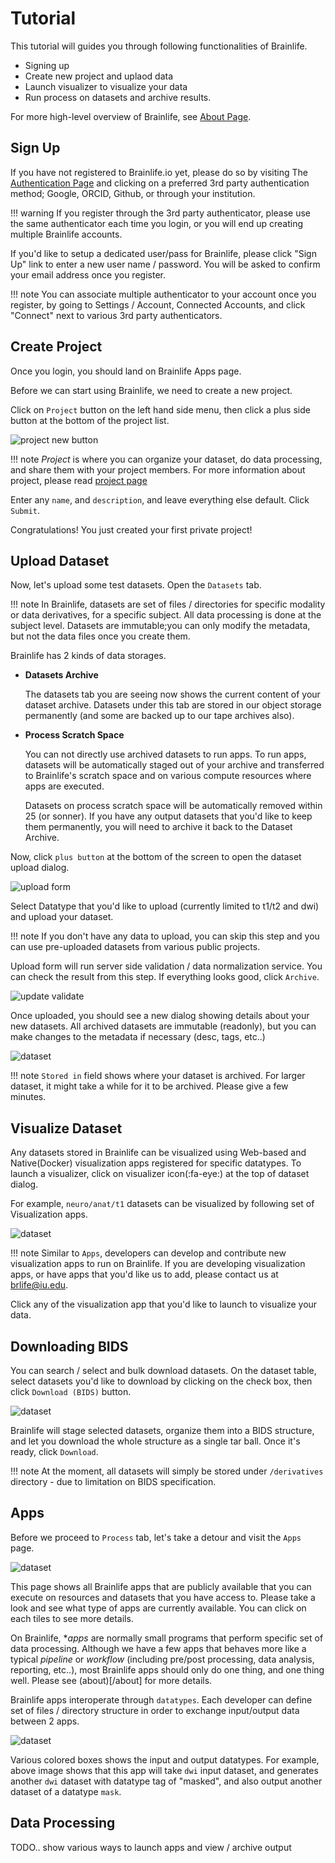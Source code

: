 
# Tutorial

This tutorial will guides you through following functionalities of Brainlife. 

* Signing up
* Create new project and uplaod data
* Launch visualizer to visualize your data
* Run process on datasets and archive results.

For more high-level overview of Brainlife, see [About Page](/about).

## Sign Up

If you have not registered to Brainlife.io yet, please do so by visiting The [Authentication Page](https://brainlife.io/auth/) and clicking on a preferred 3rd party authentication method; Google, ORCID, Github, or through your institution.

!!! warning
    If you register through the 3rd party authenticator, please use the same authenticator each time you login, or you will end up creating multiple Brainlife accounts. 

If you'd like to setup a dedicated user/pass for Brainlife, please click "Sign Up" link to enter a new user name / password. You will be asked to confirm your email address once you register.

!!! note
    You can associate multiple authenticator to your account once you register, by going to Settings / Account, Connected Accounts, and click "Connect" next to various 3rd party authenticators. 

## Create Project

Once you login, you should land on Brainlife Apps page. 

Before we can start using Brainlife, we need to create a new project. 

Click on `Project` button on the left hand side menu, then click a plus side button at the bottom of the project list.

![project new button](/img/project_new_button.png)

!!! note
    *Project* is where you can organize your dataset, do data processing, and share them with your project members. For more information about project, please read [project page](/user/project)

Enter any `name`, and `description`, and leave everything else default. Click `Submit`. 

Congratulations! You just created your first private project!

## Upload Dataset

Now, let's upload some test datasets. Open the `Datasets` tab.

!!! note
    In Brainlife, datasets are set of files / directories for specific modality or data derivatives, for a specific subject. All data processing is done at the subject level. Datasets are immutable;you can only modify the metadata, but not the data files once you create them.

Brainlife has 2 kinds of data storages. 

* **Datasets Archive**

    The datasets tab you are seeing now shows the current content of your dataset archive. Datasets under this tab are stored in our object storage permanently (and some are backed up to our tape archives also).

* **Process Scratch Space**

    You can not directly use archived datasets to run apps. To run apps, datasets will be automatically staged out of your archive and transferred to Brainlife's scratch space and on various compute resources where apps are executed.

    Datasets on process scratch space will be automatically removed within 25 (or sonner). If you have any output datasets that you'd like to keep them permanently, you will need to archive it back to the Dataset Archive. 

Now, click `plus button` at the bottom of the screen to open the dataset upload dialog.

![upload form](/img/upload.form.png)

Select Datatype that you'd like to upload (currently limited to t1/t2 and dwi) and upload your dataset. 

!!! note
    If you don't have any data to upload, you can skip this step and you can use pre-uploaded datasets from various public projects.

Upload form will run server side validation / data normalization service. You can check the result from this step. If everything looks good, click `Archive`.

![update validate](/img/upload.validate.png)

Once uploaded, you should see a new dialog showing details about your new datasets. All archived datasets are immutable (readonly), but you can make changes to the metadata if necessary (desc, tags, etc..) 

![dataset](/img/dataset.png)

!!! note
    `Stored in` field shows where your dataset is archived. For larger dataset, it might take a while for it to be archived. Please give a few minutes.

## Visualize Dataset

Any datasets stored in Brainlife can be visualized using Web-based and Native(Docker) visualization apps registered for specific datatypes. To launch a visualizer, click on visualizer icon(:fa-eye:) at the top of dataset dialog.

For example, `neuro/anat/t1` datasets can be visualized by following set of Visualization apps.

![dataset](/img/viewers.png)

!!! note
    Similar to `Apps`, developers can develop and contribute new visualization apps to run on Brainlife. If you are developing visualization apps, or have apps that you'd like us to add, please contact us at [brlife@iu.edu](mailto:brlife@iu.edu).

Click any of the visualization app that you'd like to launch to visualize your data. 

## Downloading BIDS

You can search / select and bulk download datasets. On the dataset table, select datasets you'd like to download by clicking on the check box, then click `Download (BIDS)` button.

![dataset](/img/download.png)

Brainlife will stage selected datasets, organize them into a BIDS structure, and let you download the whole structure as a single tar ball. Once it's ready, click `Download`.

!!! note 
    At the moment, all datasets will simply be stored under `/derivatives` directory - due to limitation on BIDS specification.

## Apps

Before we proceed to `Process` tab, let's take a detour and visit the `Apps` page.  

![dataset](/img/apps.png)

This page shows all Brainlife apps that are publicly available that you can execute on resources and datasets that you have access to. Please take a look and see what type of apps are currently available. You can click on each tiles to see more details.

On Brainlife, **apps* are normally small programs that perform specific set of data processing. Although we have a few apps that behaves more like a typical *pipeline* or *workflow* (including pre/post processing, data analysis, reporting, etc..), most Brainlife apps should only do one thing, and one thing well. Please see (about)[/about] for more details.

Brainlife apps interoperate through `datatypes`. Each developer can define set of files / directory structure in order to exchange input/output data between 2 apps. 

![dataset](/img/datatype.png)

Various colored boxes shows the input and output datatypes. For example, above image shows that this app will take `dwi` input dataset, and generates another `dwi` dataset with datatype tag of "masked", and also output another dataset of a datatype `mask`. 

<!--If you are familiar with an electronic prototyping product called *littleBits*, it is very similar in the concept.-->

## Data Processing

TODO.. show various ways to launch apps and view / archive output